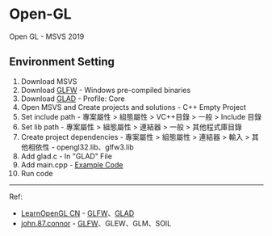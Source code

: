 # Open-GL
Open GL - MSVS 2019

## Environment Setting

1. Download MSVS
1. Download [GLFW] - Windows pre-compiled binaries
1. Download [GLAD] - Profile: Core
1. Open MSVS and Create projects and solutions - C++ Empty Project
1. Set include path - 專案屬性 > 組態屬性 > VC++目錄 > 一般 > Include 目錄
1. Set lib path - 專案屬性 > 組態屬性 > 連結器 > 一般 > 其他程式庫目錄
1. Create project dependencies - 專案屬性 > 組態屬性 > 連結器 > 輸入 > 其他相依性 - opengl32.lib、glfw3.lib
1. Add glad.c - In "GLAD" File
1. Add main.cpp - [Example Code]
1. Run code

---
Ref: 
- [LearnOpenGL CN] - [GLFW]、[GLAD]
- [john.87.connor] - [GLFW]、GLEW、GLM、SOIL

[GLFW]: https://www.glfw.org/download.html
[GLAD]: https://glad.dav1d.de/

[Example Code]: https://www.glfw.org/documentation.html

[LearnOpenGL CN]: https://learnopengl-cn.github.io/
[john.87.connor]: https://sites.google.com/site/john87connor/opengl-c-c-tutorials